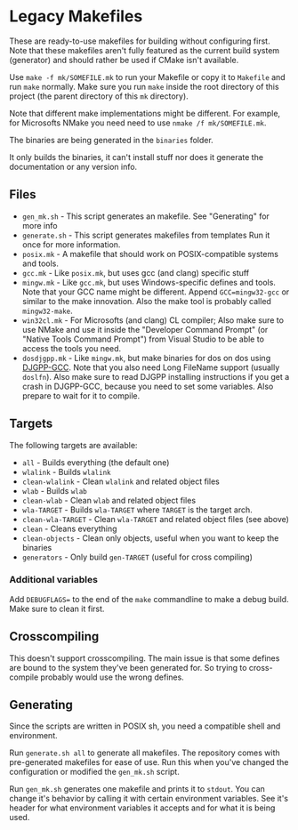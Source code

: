 Legacy Makefiles
================

These are ready-to-use makefiles for building without configuring first.
Note that these makefiles aren't fully featured as the current build system
(generator) and should rather be used if CMake isn't available.

Use `make -f mk/SOMEFILE.mk` to run your Makefile or copy it to `Makefile`
and run `make` normally. Make sure you run `make` inside the root directory
of this project (the parent directory of this `mk` directory).

Note that different make implementations might be different. For example, for
Microsofts NMake you need need to use `nmake /f mk/SOMEFILE.mk`.

The binaries are being generated in the `binaries` folder.

It only builds the binaries, it can't install stuff nor does it generate
the documentation or any version info.



Files
-----

* `gen_mk.sh` - This script generates an makefile. See "Generating" for more info
* `generate.sh` - This script generates makefiles from templates
  Run it once for more information.
* `posix.mk` - A makefile that should work on POSIX-compatible systems and tools.
* `gcc.mk` - Like `posix.mk`, but uses gcc (and clang) specific stuff
* `mingw.mk` - Like `gcc.mk`, but uses Windows-specific defines and tools.
  Note that your GCC name might be different. Append `GCC=mingw32-gcc` or
  similar to the make innovation. Also the make tool is probably called
  `mingw32-make`.
* `win32cl.mk` - For Microsofts (and clang) CL compiler; Also make sure to
  use NMake and use it inside the "Developer Command Prompt" (or
  "Native Tools Command Prompt") from Visual Studio to be able to access the
  tools you need.
* `dosdjgpp.mk` - Like `mingw.mk`, but make binaries for dos on dos using
  [DJGPP-GCC](http://www.delorie.com/djgpp/). Note that you also need Long
  FileName support (usually `doslfn`). Also make sure to read DJGPP installing
  instructions if you get a crash in DJGPP-GCC, because you need to set some
  variables. Also prepare to wait for it to compile.


Targets
-------

The following targets are available:

* `all` - Builds everything (the default one)
* `wlalink` - Builds `wlalink`
* `clean-wlalink` - Clean `wlalink` and related object files
* `wlab` - Builds `wlab`
* `clean-wlab` - Clean `wlab` and related object files
* `wla-TARGET` - Builds `wla-TARGET` where `TARGET` is the target arch.
* `clean-wla-TARGET` - Clean `wla-TARGET` and related object files (see above)
* `clean` - Cleans everything
* `clean-objects` - Clean only objects, useful when you want to keep the binaries
* `generators` - Only build `gen-TARGET` (useful for cross compiling)

### Additional variables

Add `DEBUGFLAGS=` to the end of the `make` commandline to make a debug build.
Make sure to clean it first.


Crosscompiling
--------------

This doesn't support crosscompiling. The main issue is that some defines are
bound to the system they've been generated for. So trying to cross-compile
probably would use the wrong defines.


Generating
----------

Since the scripts are written in POSIX sh, you need a compatible shell and
environment.

Run `generate.sh all` to generate all makefiles. The repository comes with
pre-generated makefiles for ease of use. Run this when you've changed the
configuration or modified the `gen_mk.sh` script.

Run `gen_mk.sh` generates one makefile and prints it to `stdout`. You can
change it's behavior by calling it with certain environment variables.
See it's header for what environment variables it accepts and for what it is
being used.


